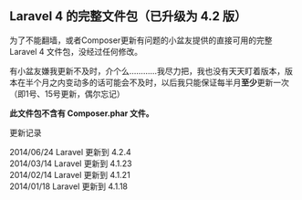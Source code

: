 ## Laravel 4 的完整文件包（已升级为 4.2 版）

为了不能翻墙，或者Composer更新有问题的小盆友提供的直接可用的完整 Laravel 4 文件包，没经过任何修改。

有小盆友嫌我更新不及时，介个么…………我尽力把，我也没有天天盯着版本，版本在半个月之内变动多的话可能会不及时，以后我只能保证每半月**至少**更新一次（即1号、15号更新，偶尔忘记）

**此文件包不含有 Composer.phar 文件。**

更新记录  

2014/06/24 Laravel 更新到 4.2.4  
2014/03/14 Laravel 更新到 4.1.23  
2014/02/14 Laravel 更新到 4.1.21  
2014/01/18 Laravel 更新到 4.1.18  